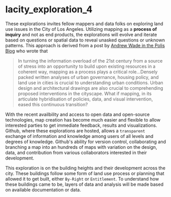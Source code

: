 # lacity_exploration_4
These explorations invites fellow mappers and data folks on exploring land use issues in the City of Los Angeles. Utilizing mapping as a **process of inquiry** and not as end products, the explorations will evolve and iterate based on questions or spatial data to reveal unasked questions or unknown patterns. This approach is derived from a post by [Andrew Wade in the Polis Blog](http://www.thepolisblog.org/2010/03/mapping-as-transformative-agent-in.html) who wrote that 

> In turning the information overload of the 21st century from a source of stress into an opportunity to build upon existing resources in a coherent way, mapping as a process plays a critical role...Densely packed written analyses of urban governance, housing policy, and land use in cities is crucial to understanding urban conditions.  Urban design and architectural drawings are also crucial to comprehending proposed interventions in the cityscape.  What if mapping, in its articulate hybridisation of policies, data, and visual intervention, eased this continuous transition?

With the recent availbility and access to open data and open-source technologies, map creation has become much easier and flexible to allow interested parties to get immediate feedback, results and visualizations. Github, where these explorations are hosted, allows a `transparent` exchange of information and knowledge among users of all levels and degrees of knowledge. Github's ability for version control, collaborating and branching a map into an hundreds of maps with variation on the design, data, and contribution from various collaborators interested in their development. 

This exploration is on the building heights and their development across the city. These buildings follow some form of land use process or planning that allowed it to get built, either `By-Right` or `Entitlement`. To understand how these buildings came to be, layers of data and analysis will be made based on available documentation or data.
